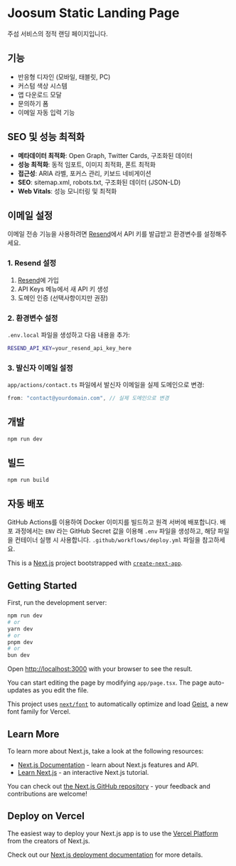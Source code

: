 # Joosum Static Landing Page

주섬 서비스의 정적 랜딩 페이지입니다.

## 기능

- 반응형 디자인 (모바일, 태블릿, PC)
- 커스텀 색상 시스템
- 앱 다운로드 모달
- 문의하기 폼
- 이메일 자동 입력 기능

## SEO 및 성능 최적화

- **메타데이터 최적화**: Open Graph, Twitter Cards, 구조화된 데이터
- **성능 최적화**: 동적 임포트, 이미지 최적화, 폰트 최적화
- **접근성**: ARIA 라벨, 포커스 관리, 키보드 네비게이션
- **SEO**: sitemap.xml, robots.txt, 구조화된 데이터 (JSON-LD)
- **Web Vitals**: 성능 모니터링 및 최적화

## 이메일 설정

이메일 전송 기능을 사용하려면 [Resend](https://resend.com)에서 API 키를 발급받고 환경변수를 설정해주세요.

### 1. Resend 설정

1. [Resend](https://resend.com)에 가입
2. API Keys 메뉴에서 새 API 키 생성
3. 도메인 인증 (선택사항이지만 권장)

### 2. 환경변수 설정

`.env.local` 파일을 생성하고 다음 내용을 추가:

```bash
RESEND_API_KEY=your_resend_api_key_here
```

### 3. 발신자 이메일 설정

`app/actions/contact.ts` 파일에서 발신자 이메일을 실제 도메인으로 변경:

```typescript
from: "contact@yourdomain.com", // 실제 도메인으로 변경
```

## 개발

```bash
npm run dev
```

## 빌드

```bash
npm run build
```

## 자동 배포

GitHub Actions를 이용하여 Docker 이미지를 빌드하고 원격 서버에 배포합니다.
배포 과정에서는 `ENV` 라는 GitHub Secret 값을 이용해 `.env` 파일을 생성하고,
해당 파일을 컨테이너 실행 시 사용합니다.
`.github/workflows/deploy.yml` 파일을 참고하세요.

This is a [Next.js](https://nextjs.org) project bootstrapped with [`create-next-app`](https://nextjs.org/docs/app/api-reference/cli/create-next-app).

## Getting Started

First, run the development server:

```bash
npm run dev
# or
yarn dev
# or
pnpm dev
# or
bun dev
```

Open [http://localhost:3000](http://localhost:3000) with your browser to see the result.

You can start editing the page by modifying `app/page.tsx`. The page auto-updates as you edit the file.

This project uses [`next/font`](https://nextjs.org/docs/app/building-your-application/optimizing/fonts) to automatically optimize and load [Geist](https://vercel.com/font), a new font family for Vercel.

## Learn More

To learn more about Next.js, take a look at the following resources:

- [Next.js Documentation](https://nextjs.org/docs) - learn about Next.js features and API.
- [Learn Next.js](https://nextjs.org/learn) - an interactive Next.js tutorial.

You can check out [the Next.js GitHub repository](https://github.com/vercel/next.js) - your feedback and contributions are welcome!

## Deploy on Vercel

The easiest way to deploy your Next.js app is to use the [Vercel Platform](https://vercel.com/new?utm_medium=default-template&filter=next.js&utm_source=create-next-app&utm_campaign=create-next-app-readme) from the creators of Next.js.

Check out our [Next.js deployment documentation](https://nextjs.org/docs/app/building-your-application/deploying) for more details.
